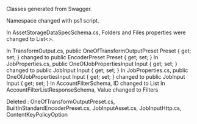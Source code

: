 Classes generated from Swagger.

Namespace changed with ps1 script.

In AssetStorageDataSpecSchema.cs, Folders and Files properties were changed to List<>.

In TransformOutput.cs, public OneOfTransformOutputPreset Preset { get; set; } changed to public EncoderPreset Preset { get; set; }
In JobProperties.cs, public OneOfJobPropertiesInput Input { get; set; } changed to public JobInput Input { get; set; }
In JobProperties.cs, public OneOfJobPropertiesInput Input { get; set; } changed to public JobInput Input { get; set; }
In AccountFilterSchema, ID changed to List<string>
In AccountFilterListResponseSchema, Value changed to Filters

Deleted : OneOfTransformOutputPreset.cs, BuiltInStandardEncoderPreset.cs, JobInputAsset.cs, JobInputHttp.cs, ContentKeyPolicyOption